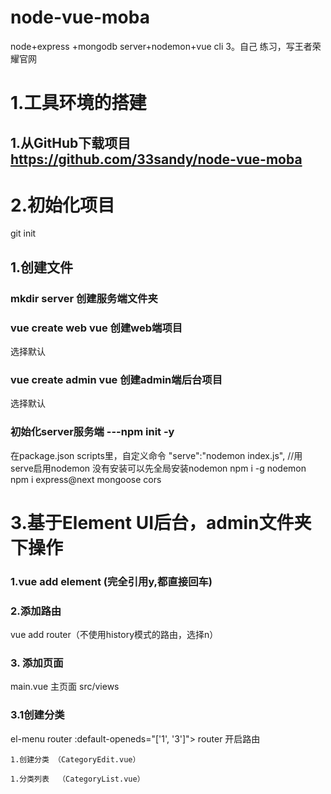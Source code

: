 # node-vue-moba
node+express +mongodb server+nodemon+vue cli 3。自己 练习，写王者荣耀官网
# 1.工具环境的搭建
## 1.从GitHub下载项目 https://github.com/33sandy/node-vue-moba
# 2.初始化项目
git init
## 1.创建文件
### mkdir server 创建服务端文件夹
### vue create web   vue 创建web端项目
选择默认
### vue create admin   vue 创建admin端后台项目
选择默认
### 初始化server服务端 ---npm init -y
在package.json scripts里，自定义命令
"serve":"nodemon index.js",   //用serve启用nodemon
没有安装可以先全局安装nodemon
npm i -g nodemon
 npm i express@next mongoose cors

# 3.基于Element UI后台，admin文件夹下操作
###  1.vue add element (完全引用y,都直接回车)
###  2.添加路由
 vue add router（不使用history模式的路由，选择n）
### 3. 添加页面
 main.vue 主页面  src/views
### 3.1创建分类
 el-menu router :default-openeds="['1', '3']">  router 开启路由

    1.创建分类 （CategoryEdit.vue）

    1.分类列表  （CategoryList.vue）






